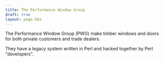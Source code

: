 ```yaml
---
title: The Performance Window Group
draft: true
layout: page.hbs
---
```


The Performance Window Group (PWG) make timber windows and doors for both private customers and trade dealers.

They have a legacy system written in Perl and hacked together by Perl "developers".